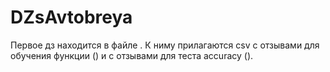 # DZsAvtobreya

Первое дз находится в файле . К ниму прилагаются csv с отзывами для обучения функции () и с отзывами для теста accuracy ().
